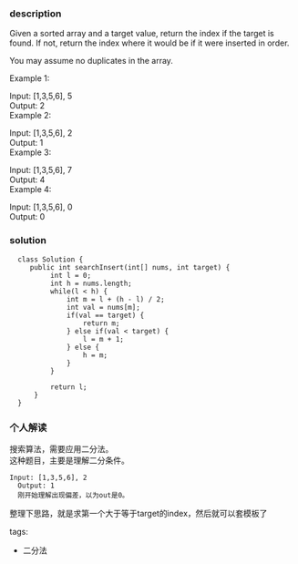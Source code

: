 ### description    
  Given a sorted array and a target value, return the index if the target is found. If not, return the index where it would be if it were inserted in order.  
    
  You may assume no duplicates in the array.  
    
  Example 1:  
    
  Input: [1,3,5,6], 5  
  Output: 2  
  Example 2:  
    
  Input: [1,3,5,6], 2  
  Output: 1  
  Example 3:  
    
  Input: [1,3,5,6], 7  
  Output: 4  
  Example 4:  
    
  Input: [1,3,5,6], 0  
  Output: 0  
### solution    
```    
  class Solution {  
     public int searchInsert(int[] nums, int target) {  
          int l = 0;  
          int h = nums.length;  
          while(l < h) {  
              int m = l + (h - l) / 2;  
              int val = nums[m];  
              if(val == target) {  
                  return m;  
              } else if(val < target) {  
                  l = m + 1;  
              } else {  
                  h = m;  
              }  
          }  
    
          return l;  
      }  
  }  
```    
    
### 个人解读    
  搜索算法，需要应用二分法。  
  这种题目，主要是理解二分条件。  
    
  ```  
  Input: [1,3,5,6], 2  
    Output: 1  
    刚开始理解出现偏差，以为out是0。  
  ```  
    
  整理下思路，就是求第一个大于等于target的index，然后就可以套模板了  
    
tags:    
  -  二分法  
